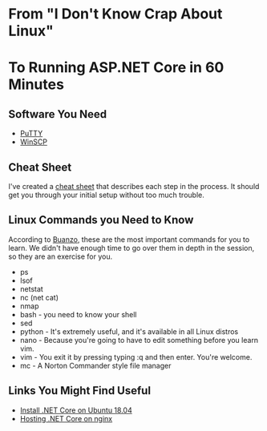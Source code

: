 # From "I Don't Know Crap About Linux"
# To Running ASP.NET Core in 60 Minutes

## Software You Need

* [PuTTY](https://www.putty.org/)
* [WinSCP](https://winscp.net/eng/download.php)

## Cheat Sheet

I've created a [cheat sheet](cheatsheet/cheatsheet.md) that describes each step in the process. It should get you through your initial setup without too much trouble.

## Linux Commands you Need to Know

According to [Buanzo](https://github.com/buanzo), these are the most important commands
for you to learn. We didn't have enough time to go over them in depth in the session, so
they are an exercise for you.

* ps
* lsof
* netstat
* nc (net cat)
* nmap
* bash - you need to know your shell
* sed
* python - It's extremely useful, and it's available in all Linux distros
* nano - Because you're going to have to edit something before you learn vim.
* vim - You exit it by pressing typing :q and then enter. You're welcome.
* mc - A Norton Commander style file manager

## Links You Might Find Useful

* [Install .NET Core on Ubuntu 18.04](https://www.microsoft.com/net/download/linux-package-manager/ubuntu18-04/sdk-current)
* [Hosting .NET Core on nginx](https://docs.microsoft.com/en-us/aspnet/core/host-and-deploy/linux-nginx?view=aspnetcore-2.1&tabs=aspnetcore2x)
